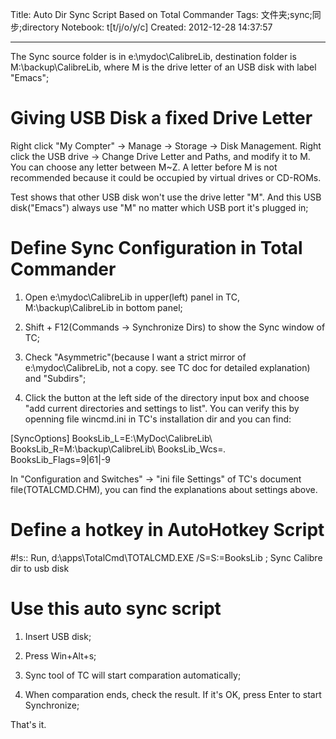 Title: Auto Dir Sync Script Based on Total Commander
Tags: 文件夹;sync;同步;directory
Notebook: t[t/j/o/y/c]
Created: 2012-12-28 14:37:57

------

The Sync source folder is in e:\mydoc\CalibreLib, destination folder is M:\backup\CalibreLib, where M is the drive letter of an USB disk with label "Emacs";

 

# Giving USB Disk a fixed Drive Letter

 

Right click "My Compter" -> Manage -> Storage -> Disk Management. Right click the USB drive -> Change Drive Letter and Paths, and modify it to M. You can choose any letter between M~Z. A letter before M is not recommended because it could be occupied by virtual drives or CD-ROMs.

 

Test shows that other USB disk won't use the drive letter "M". And this USB disk("Emacs") always use "M" no matter which USB port it's plugged in;

 

# Define Sync Configuration in Total Commander

 
1. Open e:\mydoc\CalibreLib in upper(left) panel in TC, M:\backup\CalibreLib in bottom panel;

 

1. Shift + F12(Commands -> Synchronize Dirs) to show the Sync window of TC;

 

1. Check "Asymmetric"(because I want a strict mirror of e:\mydoc\CalibreLib, not a copy. see TC doc for detailed explanation) and "Subdirs";


 

1. Click the button at the left side of the directory input box and choose "add current directories and settings to list". You can verify this by openning file wincmd.ini in TC's installation dir and you can find:

 [SyncOptions] 
 BooksLib_L=E:\MyDoc\CalibreLib\ 
 BooksLib_R=M:\backup\CalibreLib\ 
 BooksLib_Wcs=*.* 
 BooksLib_Flags=9|61|-9 

In "Configuration and Switches" -> "ini file Settings" of TC's document file(TOTALCMD.CHM), you can find the explanations about settings above.

 

# Define a hotkey in AutoHotkey Script

 

  #!s:: Run, d:\apps\TotalCmd\TOTALCMD.EXE /S=S:=BooksLib ; Sync Calibre dir to usb disk 

 

# Use this auto sync script

 

1. Insert USB disk;

 

1. Press Win+Alt+s;

 

1. Sync tool of TC will start comparation automatically;

 

1. When comparation ends, check the result. If it's OK, press Enter to start Synchronize;

 

That's it.